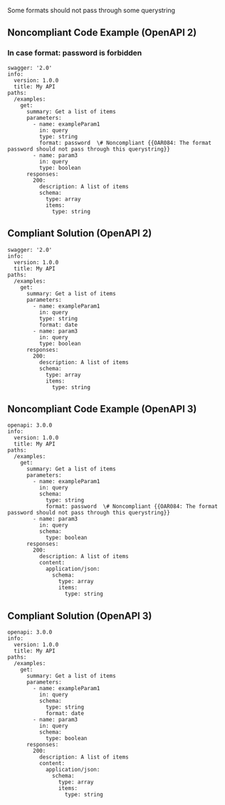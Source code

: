 Some formats should not pass through some querystring

Noncompliant Code Example (OpenAPI 2)
-------------------------------------

### In case format: password is forbidden

    swagger: '2.0'
    info:
      version: 1.0.0
      title: My API
    paths:
      /examples:
        get:
          summary: Get a list of items
          parameters:
            - name: exampleParam1
              in: query
              type: string
              format: password  \# Noncompliant {{OAR084: The format password should not pass through this querystring}}
            - name: param3
              in: query
              type: boolean
          responses:
            200:
              description: A list of items
              schema:
                type: array
                items:
                  type: string    

Compliant Solution (OpenAPI 2)
------------------------------

    swagger: '2.0'
    info:
      version: 1.0.0
      title: My API
    paths:
      /examples:
        get:
          summary: Get a list of items
          parameters:
            - name: exampleParam1
              in: query
              type: string
              format: date 
            - name: param3
              in: query
              type: boolean
          responses:
            200:
              description: A list of items
              schema:
                type: array
                items:
                  type: string    

Noncompliant Code Example (OpenAPI 3)
-------------------------------------

    openapi: 3.0.0
    info:
      version: 1.0.0
      title: My API
    paths:
      /examples:
        get:
          summary: Get a list of items
          parameters:
            - name: exampleParam1
              in: query
              schema:
                type: string
                format: password  \# Noncompliant {{OAR084: The format password should not pass through this querystring}}
            - name: param3
              in: query
              schema:
                type: boolean
          responses:
            200:
              description: A list of items
              content:
                application/json:
                  schema:
                    type: array
                    items:
                      type: string

Compliant Solution (OpenAPI 3)
------------------------------

    openapi: 3.0.0
    info:
      version: 1.0.0
      title: My API
    paths:
      /examples:
        get:
          summary: Get a list of items
          parameters:
            - name: exampleParam1
              in: query
              schema:
                type: string
                format: date  
            - name: param3
              in: query
              schema:
                type: boolean
          responses:
            200:
              description: A list of items
              content:
                application/json:
                  schema:
                    type: array
                    items:
                      type: string